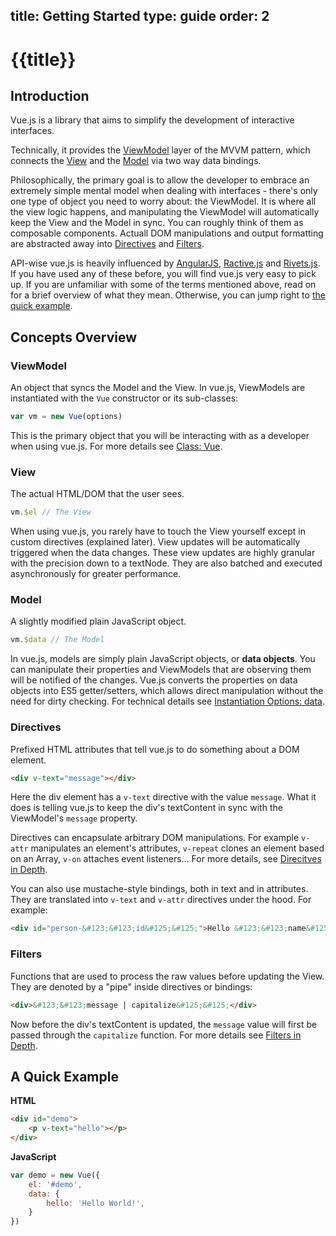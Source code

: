 title: Getting Started
type: guide
order: 2
---

# {{title}}

## Introduction

Vue.js is a library that aims to simplify the development of interactive interfaces.

Technically, it provides the [ViewModel](#ViewModel) layer of the MVVM pattern, which connects the [View](#View) and the [Model](#Model) via two way data bindings.

Philosophically, the primary goal is to allow the developer to embrace an extremely simple mental model when dealing with interfaces - there's only one type of object you need to worry about: the ViewModel. It is where all the view logic happens, and manipulating the ViewModel will automatically keep the View and the Model in sync. You can roughly think of them as composable components. Actuall DOM manipulations and output formatting are abstracted away into [Directives](#Directives) and [Filters](#Filters).

API-wise vue.js is heavily influenced by [AngularJS], [Ractive.js] and [Rivets.js]. If you have used any of these before, you will find vue.js very easy to pick up. If you are unfamiliar with some of the terms mentioned above, read on for a brief overview of what they mean. Otherwise, you can jump right to [the quick example](#A_Quick_Example).

## Concepts Overview

### ViewModel

An object that syncs the Model and the View. In vue.js, ViewModels are instantiated with the `Vue` constructor or its sub-classes:

```js
var vm = new Vue(options)
```

This is the primary object that you will be interacting with as a developer when using vue.js. For more details see [Class: Vue](/api/).

### View

The actual HTML/DOM that the user sees.

```js
vm.$el // The View
```

When using vue.js, you rarely have to touch the View yourself except in custom directives (explained later). View updates will be automatically triggered when the data changes. These view updates are highly granular with the precision down to a textNode. They are also batched and executed asynchronously for greater performance.

### Model

A slightly modified plain JavaScript object.

```js
vm.$data // The Model
```

In vue.js, models are simply plain JavaScript objects, or **data objects**. You can manipulate their properties and ViewModels that are observing them will be notified of the changes. Vue.js converts the properties on data objects into ES5 getter/setters, which allows direct manipulation without the need for dirty checking. For technical details see [Instantiation Options: data](/api/instantiation-options.html#data).

### Directives

Prefixed HTML attributes that tell vue.js to do something about a DOM element.

```html
<div v-text="message"></div>
```

Here the div element has a `v-text` directive with the value `message`. What it does is telling vue.js to keep the div's textContent in sync with the ViewModel's `message` property.

Directives can encapsulate arbitrary DOM manipulations. For example `v-attr` manipulates an element's attributes, `v-repeat` clones an element based on an Array, `v-on` attaches event listeners... For more details, see [Direcitves in Depth](/guide/directives.html).

You can also use mustache-style bindings, both in text and in attributes. They are translated into `v-text` and `v-attr` directives under the hood. For example:

```html
<div id="person-&#123;&#123;id&#125;&#125;">Hello &#123;&#123;name&#125;&#125;!</div>
```

### Filters

Functions that are used to process the raw values before updating the View. They are denoted by a "pipe" inside directives or bindings:

```html
<div>&#123;&#123;message | capitalize&#125;&#125;</div>
```

Now before the div's textContent is updated, the `message` value will first be passed through the `capitalize` function. For more details see [Filters in Depth](/guide/filters.html).

## A Quick Example

**HTML**

``` html
<div id="demo">
    <p v-text="hello"></p>
</div>
```

**JavaScript**

``` js
var demo = new Vue({
    el: '#demo',
    data: {
        hello: 'Hello World!',
    }
})
```

[AngularJS]: http://angularjs.org
[Ractive.js]: http://ractivejs.org
[Rivets.js]: http://www.rivetsjs.com